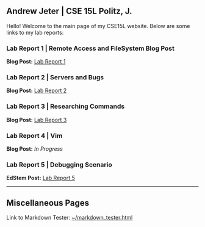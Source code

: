 ## Andrew Jeter | CSE 15L Politz, J.

Hello! Welcome to the main page of my CSE15L website. Below are some links to my lab reports:


### Lab Report 1 | Remote Access and FileSystem Blog Post
**Blog Post:** [Lab Report 1](https://acjeter.github.io/cse15l-lab-reports/lab-report-1)

### Lab Report 2 | Servers and Bugs
**Blog Post:** [Lab Report 2](https://acjeter.github.io/cse15l-lab-reports/lab-report-2)

### Lab Report 3 | Researching Commands
**Blog Post:** [Lab Report 3](https://acjeter.github.io/cse15l-lab-reports/lab-report-3)

### Lab Report 4 | Vim
**Blog Post:** *In Progress*

### Lab Report 5 | Debugging Scenario
**EdStem Post:** [Lab Report 5](https://acjeter.github.io/cse15l-lab-reports/lab-report-5)

***

## Miscellaneous Pages
Link to Markdown Tester: [~/markdown_tester.html](https://acjeter.github.io/cse15l-lab-reports/markdown_tester.html)
